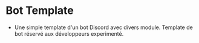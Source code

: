 # Bot Template
- Une simple template d'un bot Discord avec divers module. Template de bot réservé aux développeurs experimenté.
